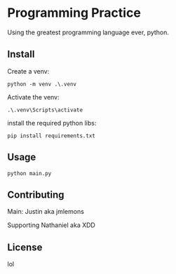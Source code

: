 # Programming Practice

Using the greatest programming language ever, python.

## Install

Create a venv:
```
python -m venv .\.venv
```

Activate the venv:
```
.\.venv\Scripts\activate
```

install the required python libs:
```
pip install requirements.txt
```

## Usage

```
python main.py
```

## Contributing

Main:
Justin aka jmlemons

Supporting
Nathaniel aka XDD

## License

lol